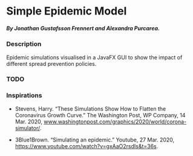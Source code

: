 # Simple Epidemic Model
##### By Jonathan Gustafsson Frennert and Alexandra Purcarea.

### Description
Epidemic simulations visualised in a JavaFX GUI to show the impact of different spread prevention policies.

### TODO

### Inspirations

- Stevens, Harry. “These Simulations Show How to Flatten the Coronavirus Growth Curve.” The Washington Post, WP Company, 14 Mar. 2020, www.washingtonpost.com/graphics/2020/world/corona-simulator/. 

- 3Blue1Brown. “Simulating an epidemic.” Youtube, 27 Mar. 2020, https://www.youtube.com/watch?v=gxAaO2rsdIs&t=36s.
